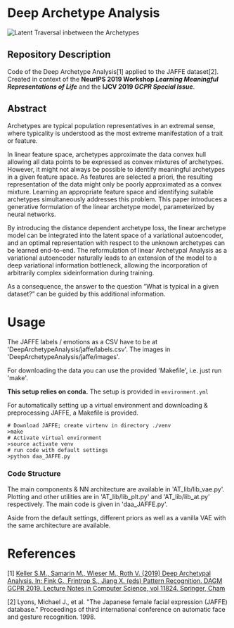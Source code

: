 # Deep Archetype Analysis
![Latent Traversal inbetween the Archetypes](https://github.com/bmda-unibas/DeepArchetypeAnalysis/blob/master/animation.gif "Traversal inbetween the Archetypes")
## Repository Description
Code of the Deep Archetype Analysis[1] applied to the JAFFE dataset[2].
Created in context of the <b>NeurIPS 2019 Workshop <i>Learning Meaningful Representations of Life</i></b> and the <b>IJCV 2019 <i>GCPR Special Issue</i></b>. 

## Abstract
Archetypes are typical population representatives  in  an  extremal  sense,  where  typicality  is  understood as the 
most extreme manifestation of a trait or feature. 

In linear feature space, archetypes approximate the data convex hull 
allowing all data points to be expressed as convex mixtures of archetypes. However, it might not always be possible to 
identify meaningful archetypes in a given feature space. As features are selected a priori, the resulting representation 
of the data might  only  be  poorly  approximated  as  a  convex  mixture. Learning an appropriate feature space and 
identifying suitable archetypes simultaneously addresses this problem.  This  paper  introduces  a  generative 
formulation  of  the  linear  archetype  model,  parameterized  by neural networks. 

By introducing the distance dependent archetype loss, the linear archetype model can be integrated  into  the  latent 
space  of  a  variational  autoencoder,  and  an  optimal  representation  with  respect  to the unknown archetypes can be
learned end-to-end. The reformulation of linear Archetypal Analysis as a variational  autoencoder  naturally  leads  to 
an  extension  of the model to a deep variational information bottleneck, allowing  the  incorporation  of  arbitrarily 
complex  sideinformation during training. 

 As a consequence, the answer to the question ”What is typical in a given dataset?” can be guided by this additional information.

# Usage

The JAFFE labels / emotions as a CSV have to be at 'DeepArchetypeAnalysis/jaffe/labels.csv'.
The images in 'DeepArchetypeAnalysis/jaffe/images'.

For downloading the data you can use the provided 'Makefile', i.e. just run 'make'.

<b>This setup relies on conda.</b> The setup is provided in `environment.yml`

For automatically setting up a virtual environment and downloading & preprocessing JAFFE, a Makefile is provided.

```
# Download JAFFE; create virtenv in directory ./venv
>make
# Activate virtual environment
>source activate venv
# run code with default settings
>python daa_JAFFE.py
```


### Code Structure
The main components & NN architecture are available in 'AT_lib/lib_vae.py'.
Plotting and other utilities are in 'AT_lib/lib_plt.py' and 'AT_lib/lib_at.py' respectively.
The main code is given in 'daa_JAFFE.py'. 

Aside from the default settings, different priors as well as a vanilla VAE with the same architecture are available.

# References
[1] [Keller S.M., Samarin M., Wieser M., Roth V. (2019) Deep Archetypal Analysis. In: Fink G., Frintrop S., Jiang X. (eds) Pattern Recognition. DAGM GCPR 2019. Lecture Notes in Computer Science, vol 11824. Springer, Cham](https://doi.org/10.1007/978-3-030-33676-9_12)

[2] Lyons, Michael J., et al. "The Japanese female facial expression (JAFFE) database." Proceedings of third international conference on automatic face and gesture recognition. 1998.
